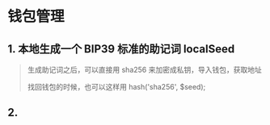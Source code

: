 # 钱包管理

## 1. 本地生成一个 BIP39 标准的助记词 localSeed

> 生成助记词之后，可以直接用 sha256 来加密成私钥，导入钱包，获取地址
>
> 找回钱包的时候，也可以这样用 hash('sha256', $seed);

## 2. 

